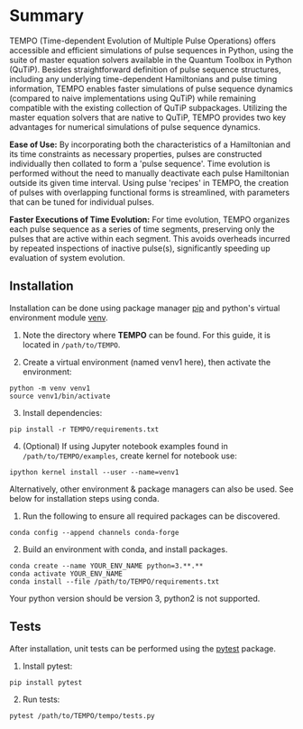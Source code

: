 
# Summary

TEMPO (Time-dependent Evolution of Multiple Pulse Operations) offers accessible and efficient simulations of pulse sequences in Python, using the suite of master equation solvers available in the Quantum Toolbox in Python (QuTiP). 
Besides straightforward definition of pulse sequence structures, including any underlying time-dependent Hamiltonians and pulse timing information, TEMPO enables faster simulations of pulse sequence dynamics (compared to naive implementations using QuTiP) while remaining compatible with the existing collection of QuTiP subpackages. Utilizing the master equation solvers that are native to QuTiP, TEMPO provides two key advantages for numerical simulations of pulse sequence dynamics.


**Ease of Use:** By incorporating both the characteristics of a Hamiltonian and its time constraints as necessary properties, pulses are constructed individually then collated to form a 'pulse sequence'. 
Time evolution is performed without the need to manually deactivate each pulse Hamiltonian outside its given time interval.
Using pulse 'recipes' in TEMPO, the creation of pulses with overlapping functional forms is streamlined, with parameters that can be tuned for individual pulses.

**Faster Executions of Time Evolution:** 
For time evolution, TEMPO organizes each pulse sequence as a series of time segments, preserving only the pulses that are active within each segment.
This avoids overheads incurred by repeated inspections of inactive pulse(s), significantly speeding up evaluation of system evolution.



## Installation


Installation can be done using package manager [pip](https://pip.pypa.io/en/stable/) and python's virtual environment module [venv](https://docs.python.org/3/library/venv.html).


1. Note the directory where **TEMPO** can be found. For this guide, it is located in ``/path/to/TEMPO``.

2. Create a virtual environment (named venv1 here), then activate the environment:
```
python -m venv venv1
source venv1/bin/activate
```
3. Install dependencies:
```
pip install -r TEMPO/requirements.txt
```
4. (Optional) If using Jupyter notebook examples found in `/path/to/TEMPO/examples`, create kernel for notebook use:
```
ipython kernel install --user --name=venv1
```


Alternatively, other environment & package managers can also be used. See below for installation steps using conda.

1. Run the following to ensure all required packages can be discovered. 
```
conda config --append channels conda-forge
```
2. Build an environment with conda, and install packages.
```
conda create --name YOUR_ENV_NAME python=3.**.**
conda activate YOUR_ENV_NAME
conda install --file /path/to/TEMPO/requirements.txt
```
Your python version should be version 3, python2 is not supported. 



## Tests

After installation, unit tests can be performed using the [pytest](https://docs.pytest.org/en/stable/) package.

1. Install pytest:
```
pip install pytest
```

2. Run tests:
```
pytest /path/to/TEMPO/tempo/tests.py

```

    

